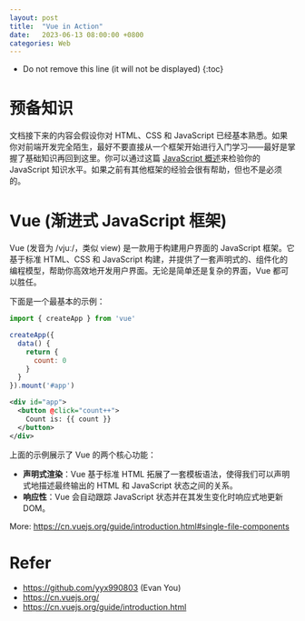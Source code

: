 ```yaml
---
layout: post
title:  "Vue in Action"
date:   2023-06-13 08:00:00 +0800
categories: Web
---
```


* Do not remove this line (it will not be displayed)
{:toc}


# 预备知识

文档接下来的内容会假设你对 HTML、CSS 和 JavaScript 已经基本熟悉。如果你对前端开发完全陌生，最好不要直接从一个框架开始进行入门学习——最好是掌握了基础知识再回到这里。你可以通过这篇 [JavaScript 概述](https://developer.mozilla.org/zh-CN/docs/Web/JavaScript/A_re-introduction_to_JavaScript)来检验你的 JavaScript 知识水平。如果之前有其他框架的经验会很有帮助，但也不是必须的。


# Vue (渐进式 JavaScript 框架)

Vue (发音为 /vjuː/，类似 view) 是一款用于构建用户界面的 JavaScript 框架。它基于标准 HTML、CSS 和 JavaScript 构建，并提供了一套声明式的、组件化的编程模型，帮助你高效地开发用户界面。无论是简单还是复杂的界面，Vue 都可以胜任。

下面是一个最基本的示例：

``` js
import { createApp } from 'vue'

createApp({
  data() {
    return {
      count: 0
    }
  }
}).mount('#app')
```

``` xml
<div id="app">
  <button @click="count++">
    Count is: {{ count }}
  </button>
</div>
```

上面的示例展示了 Vue 的两个核心功能：

* **声明式渲染**：Vue 基于标准 HTML 拓展了一套模板语法，使得我们可以声明式地描述最终输出的 HTML 和 JavaScript 状态之间的关系。
* **响应性**：Vue 会自动跟踪 JavaScript 状态并在其发生变化时响应式地更新 DOM。


More: https://cn.vuejs.org/guide/introduction.html#single-file-components


# Refer

* https://github.com/yyx990803 (Evan You)
* https://cn.vuejs.org/
* https://cn.vuejs.org/guide/introduction.html